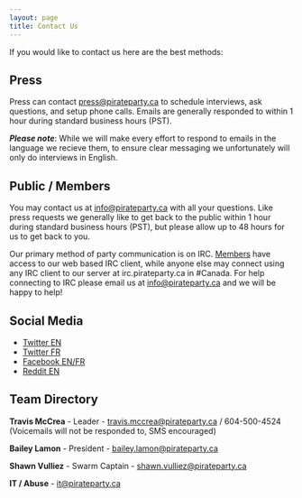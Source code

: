 ```yaml
---
layout: page
title: Contact Us
---
```


If you would like to contact us here are the best methods:

## Press

Press can contact press@pirateparty.ca to schedule interviews, ask questions, and setup phone calls. Emails are generally responded to within 1 hour during standard business hours (PST). 

***Please note***: While we will make every effort to respond to emails in the language we recieve them, to ensure clear messaging we unfortunately will only do interviews in English. 

## Public / Members

You may contact us at info@pirateparty.ca with all your questions. Like press requests we generally like to get back to the public within 1 hour during standard business hours (PST), but please allow up to 48 hours for us to get back to you.

Our primary method of party communication is on IRC. [Members](https://sso.pirateparty.ca) have access to our web based IRC client, while anyone else may connect using any IRC client to our server at irc.pirateparty.ca in #Canada. For help connecting to IRC please email us at info@pirateparty.ca and we will be happy to help! 

## Social Media

* [Twitter EN](https://twitter.com/piratepartyca)
* [Twitter FR](https://twitter.com/partipirateca)
* [Facebook EN/FR](https://facebook.com/piratepartyca)
* [Reddit EN](https://reddit.com/r/piratepartyca)

## Team Directory

**Travis McCrea** - Leader - travis.mccrea@pirateparty.ca / 604-500-4524 (Voicemails will not be responded to, SMS encouraged)

**Bailey Lamon** - President - bailey.lamon@pirateparty.ca 

**Shawn Vulliez** - Swarm Captain - shawn.vulliez@pirateparty.ca

**IT / Abuse** - it@pirateparty.ca